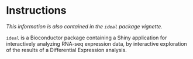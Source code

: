 </br></br></br>


# Instructions

*This information is also contained in the `ideal` package vignette.*

`ideal` is a Bioconductor package containing a Shiny application for
interactively analyzing RNA-seq expression data, by interactive exploration of the 
results of a Differential Expression analysis.

